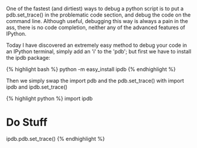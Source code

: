 One of the fastest (and dirtiest) ways to debug a python script is to put a pdb.set\_trace() in the problematic code section, and debug the code on the command line.
Although useful, debugging this way is always a pain in the ass, there is no code completion, neither any of the advanced features of IPython.


Today I have discovered an extremely easy method to debug your code in an IPython terminal, simply add an 'i' to the 'pdb'; but first we have to install the ipdb package:

{% highlight bash %}
python -m easy_install ipdb
{% endhighlight %}

Then we simply swap the import pdb and the pdb.set\_trace() with import ipdb and ipdb.set\_trace()

{% highlight python %}
import ipdb
# Do Stuff
ipdb.pdb.set_trace()
{% endhighlight %} 
